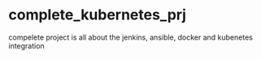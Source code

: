 # complete_kubernetes_prj

compelete project is all about the jenkins, ansible, docker and kubenetes integration
